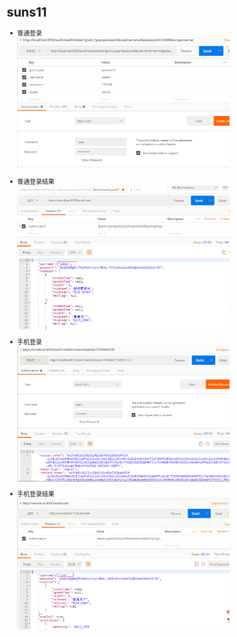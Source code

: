 # suns11

- 普通登录
![avatar](/doc/img/普通登录.png)

- 普通登录结果
![avatar](/doc/img/普通登录测试.png)

- 手机登录
![avatar](/doc/img/手机登录.png)

- 手机登录结果
![avatar](/doc/img/手机登录结果.png)